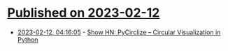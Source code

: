 # [Published on 2023-02-12](index.md)

* [2023-02-12, 04:16:05](https://news.ycombinator.com/item?id=34759665) - [Show HN: PyCirclize – Circular Visualization in Python](https://github.com/moshi4/pyCirclize)

